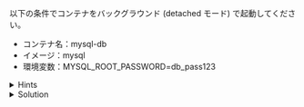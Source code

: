 以下の条件でコンテナをバックグラウンド (detached モード) で起動してください。

- コンテナ名：mysql-db
- イメージ：mysql
- 環境変数：MYSQL_ROOT_PASSWORD=db_pass123

<details>
  <summary>Hints</summary>

`-e MYSQL_ROOT_PASSWORD=db_pass123` で環境変数を設定します。

</details>

<details>
  <summary>Solution</summary>

`docker run -d -e MYSQL_ROOT_PASSWORD=db_pass123 --name mysql-db mysql`{{execute}} を実行します。
コンテナ内から環境変数を確認するには `docker exec -it mysql-db env`{{execute}}を実行します。 

</details>